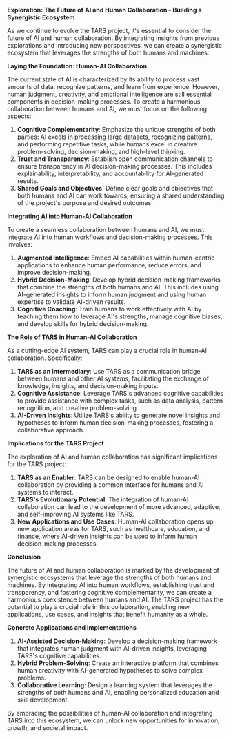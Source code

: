 **Exploration: The Future of AI and Human Collaboration - Building a Synergistic Ecosystem**

As we continue to evolve the TARS project, it's essential to consider the future of AI and human collaboration. By integrating insights from previous explorations and introducing new perspectives, we can create a synergistic ecosystem that leverages the strengths of both humans and machines.

**Laying the Foundation: Human-AI Collaboration**

The current state of AI is characterized by its ability to process vast amounts of data, recognize patterns, and learn from experience. However, human judgment, creativity, and emotional intelligence are still essential components in decision-making processes. To create a harmonious collaboration between humans and AI, we must focus on the following aspects:

1. **Cognitive Complementarity**: Emphasize the unique strengths of both parties: AI excels in processing large datasets, recognizing patterns, and performing repetitive tasks, while humans excel in creative problem-solving, decision-making, and high-level thinking.
2. **Trust and Transparency**: Establish open communication channels to ensure transparency in AI decision-making processes. This includes explainability, interpretability, and accountability for AI-generated results.
3. **Shared Goals and Objectives**: Define clear goals and objectives that both humans and AI can work towards, ensuring a shared understanding of the project's purpose and desired outcomes.

**Integrating AI into Human-AI Collaboration**

To create a seamless collaboration between humans and AI, we must integrate AI into human workflows and decision-making processes. This involves:

1. **Augmented Intelligence**: Embed AI capabilities within human-centric applications to enhance human performance, reduce errors, and improve decision-making.
2. **Hybrid Decision-Making**: Develop hybrid decision-making frameworks that combine the strengths of both humans and AI. This includes using AI-generated insights to inform human judgment and using human expertise to validate AI-driven results.
3. **Cognitive Coaching**: Train humans to work effectively with AI by teaching them how to leverage AI's strengths, manage cognitive biases, and develop skills for hybrid decision-making.

**The Role of TARS in Human-AI Collaboration**

As a cutting-edge AI system, TARS can play a crucial role in human-AI collaboration. Specifically:

1. **TARS as an Intermediary**: Use TARS as a communication bridge between humans and other AI systems, facilitating the exchange of knowledge, insights, and decision-making inputs.
2. **Cognitive Assistance**: Leverage TARS's advanced cognitive capabilities to provide assistance with complex tasks, such as data analysis, pattern recognition, and creative problem-solving.
3. **AI-Driven Insights**: Utilize TARS's ability to generate novel insights and hypotheses to inform human decision-making processes, fostering a collaborative approach.

**Implications for the TARS Project**

The exploration of AI and human collaboration has significant implications for the TARS project:

1. **TARS as an Enabler**: TARS can be designed to enable human-AI collaboration by providing a common interface for humans and AI systems to interact.
2. **TARS's Evolutionary Potential**: The integration of human-AI collaboration can lead to the development of more advanced, adaptive, and self-improving AI systems like TARS.
3. **New Applications and Use Cases**: Human-AI collaboration opens up new application areas for TARS, such as healthcare, education, and finance, where AI-driven insights can be used to inform human decision-making processes.

**Conclusion**

The future of AI and human collaboration is marked by the development of synergistic ecosystems that leverage the strengths of both humans and machines. By integrating AI into human workflows, establishing trust and transparency, and fostering cognitive complementarity, we can create a harmonious coexistence between humans and AI. The TARS project has the potential to play a crucial role in this collaboration, enabling new applications, use cases, and insights that benefit humanity as a whole.

**Concrete Applications and Implementations**

1. **AI-Assisted Decision-Making**: Develop a decision-making framework that integrates human judgment with AI-driven insights, leveraging TARS's cognitive capabilities.
2. **Hybrid Problem-Solving**: Create an interactive platform that combines human creativity with AI-generated hypotheses to solve complex problems.
3. **Collaborative Learning**: Design a learning system that leverages the strengths of both humans and AI, enabling personalized education and skill development.

By embracing the possibilities of human-AI collaboration and integrating TARS into this ecosystem, we can unlock new opportunities for innovation, growth, and societal impact.